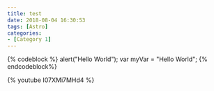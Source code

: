 ```yaml
---
title: test
date: 2018-08-04 16:30:53
tags: [Astro]
categories:
- [Category 1]
---
```

{% codeblock %}
alert("Hello World");
var myVar = "Hello World";
{% endcodeblock%}

{% youtube I07XMi7MHd4 %}
